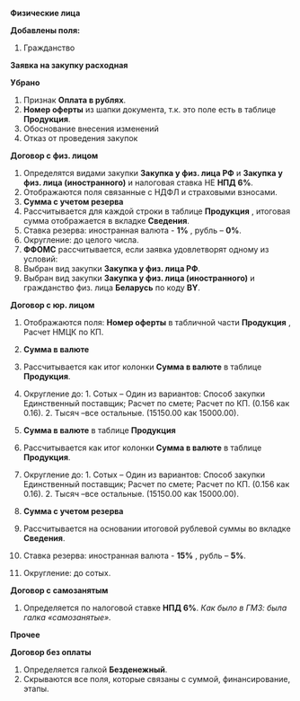 **Физические лица**

**Добавлены поля:**

1. Гражданство

**Заявка на закупку расходная**

**Убрано**

1. Признак **Оплата в рублях**.
2. **Номер оферты** из шапки документа, т.к. это поле есть в таблице **Продукция**.
3. Обоснование внесения изменений
4. Отказ от проведения закупок

**Договор с физ. лицом**

1. Определятся видами закупки **Закупка у физ. лица РФ** и **Закупка у физ. лица (иностранного)** и налоговая ставка НЕ **НПД 6%**.
2. Отображаются поля связанные с НДФЛ и страховыми взносами.
3. **Сумма с учетом резерва**
  1. Рассчитывается для каждой строки в таблице **Продукция** , итоговая сумма отображается в вкладке **Сведения**.
  2. Ставка резерва: иностранная валюта - **1%** , рубль – **0%**.
  3. Округление: до целого числа.
4. **ФФОМС** рассчитывается, если заявка удовлетворят одному из условий:
  1. Выбран вид закупки **Закупка у физ. лица РФ**.
  2. Выбран вид закупки **Закупка у физ. лица (иностранного)** и гражданство физ. лица **Беларусь** по коду **BY**.

**Договор с юр. лицом**

1. Отображаются поля: **Номер оферты** в табличной части **Продукция** , Расчет НМЦК по КП.
2. **Сумма в валюте**
  1. Рассчитывается как итог колонки **Сумма в валюте** в таблице **Продукция**.
  2. Округление до:
    1. Сотых – Один из вариантов: Способ закупки Единственный поставщик; Расчет по смете; Расчет по КП. (0.156 как 0.16).
    2. Тысяч –все остальные. (15150.00 как 15000.00).
3. **Сумма в валюте** в таблице **Продукция**
  1. Рассчитывается как итог колонки **Сумма в валюте** в таблице **Продукция**.
  2. Округление до:
    1. Сотых – Один из вариантов: Способ закупки Единственный поставщик; Расчет по смете; Расчет по КП. (0.156 как 0.16).
    2. Тысяч –все остальные. (15150.00 как 15000.00).

1. **Сумма с учетом резерва**
  1. Рассчитывается на основании итоговой рублевой суммы во вкладке **Сведения**.
  2. Ставка резерва: иностранная валюта - **15%** , рубль – **5%**.
  3. Округление: до сотых.

**Договор с самозанятым**

1. Определяется по налоговой ставке **НПД 6%**.
_Как было в ГМЗ: была галка «самозанятые»._

**Прочее**

**Договор без оплаты**

1. Определяется галкой **Безденежный**.
2. Скрываются все поля, которые связаны с суммой, финансирование, этапы.
